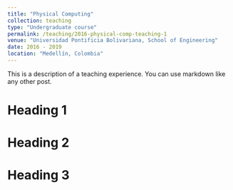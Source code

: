 ```yaml
---
title: "Physical Computing"
collection: teaching
type: "Undergraduate course"
permalink: /teaching/2016-physical-comp-teaching-1
venue: "Universidad Pontificia Bolivariana, School of Engineering"
date: 2016 - 2019
location: "Medellín, Colombia"
---
```


This is a description of a teaching experience. You can use markdown like any other post.

Heading 1
======

Heading 2
======

Heading 3
======
